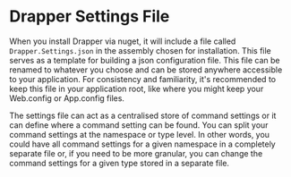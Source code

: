 # Drapper Settings File

When you install Drapper via nuget, it will include a file called `Drapper.Settings.json` in the assembly chosen for installation. This file serves as a 
template for building a json configuration file. This file can be renamed to whatever you choose and can be stored anywhere accessible to your application. 
For consistency and familiarity, it's recommended to keep this file in your application root, like where you might keep your Web.config or App.config files.

The settings file can act as a centralised store of command settings or it can define where a command setting can be found. You can split your command settings at the 
namespace or type level. In other words, you could have all command settings for a given namespace in a completely separate file or, if you need to be more 
granular, you can change the command settings for a given type stored in a separate file. 